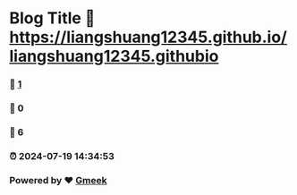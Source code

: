 # Blog Title :link: https://liangshuang12345.github.io/liangshuang12345.githubio 
### :page_facing_up: [1](https://liangshuang12345.github.io/liangshuang12345.githubio/tag.html) 
### :speech_balloon: 0 
### :hibiscus: 6 
### :alarm_clock: 2024-07-19 14:34:53 
### Powered by :heart: [Gmeek](https://github.com/Meekdai/Gmeek)
